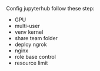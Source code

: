 Config jupyterhub follow these step:
* GPU
* multi-user
* venv kernel
* share team folder
* deploy ngrok
* nginx
* role base control
* resource limit
